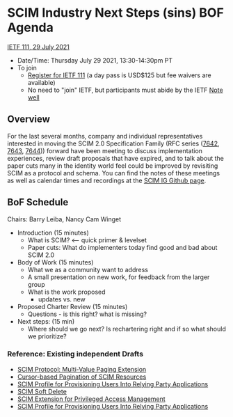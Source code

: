 # SCIM Industry Next Steps (sins) BOF Agenda
[IETF 111, 29 July 2021](https://datatracker.ietf.org/meeting/agenda/)
* Date/Time:  Thursday July 29 2021, 13:30-14:30pm PT
* To join
    * [Register for IETF 111](https://registration.ietf.org/111/) (a day pass is USD$125 but fee waivers are available)
    * No need to "join" IETF, but participants must abide by the IETF [Note well](https://www.ietf.org/about/note-well/)

## Overview
For the last several months, company and individual representatives interested in moving the SCIM 2.0 Specification Family (RFC series ([7642](https://https://datatracker.ietf.org/doc/html/rfc7642), [7643](https://https://datatracker.ietf.org/doc/html/rfc7643), [7644](https://https://datatracker.ietf.org/doc/html/rfc7644))) forward have been meeting to discuss implementation experiences, review draft proposals that have expired, and to talk about the paper cuts many in the identity world feel could be improved by revisiting SCIM as a protocol and schema.  You can find the notes of these meetings as well as calendar times and recordings at the [SCIM IG Github page](https://github.com/SCIM-Interest-Group/wiki).

## BoF Schedule
Chairs: Barry Leiba, Nancy Cam Winget
* Introduction (15 minutes) 
    * What is SCIM? <-- quick primer & levelset
    * Paper cuts:  What do implementers today find good and bad about SCIM 2.0
* Body of Work (15 minutes)
    *  What we as a community want to address
    *   A small presentation on new work, for feedback from the larger group
    *   What is the work proposed
        * updates vs. new 
* Proposed Charter Review (15 minutes)
    * Questions - is this right? what is missing?
* Next steps: (15 min)  
    * Where should we go next? Is rechartering right and if so what should we prioritize?

### Reference: Existing independent Drafts

 * [SCIM Protocol: Multi-Value Paging Extension](https://tools.ietf.org/id/draft-hunt-scim-mv-paging-00.html)	
 *  [Cursor-based Pagination of SCIM Resources](https://tools.ietf.org/html/draft-peterson-scim-cursor-pagination-00)
 * [SCIM Profile for Provisioning Users Into Relying Party Applications](https://tools.ietf.org/id/draft-wahl-scim-profile-00.html)
 * [SCIM Soft Delete](https://tools.ietf.org/html/draft-ansari-scim-soft-delete-00)
 * [SCIM Extension for Privileged Access Management](https://tools.ietf.org/html/draft-grizzle-scim-pam-ext-01)
 * [SCIM Profile for Provisioning Users Into Relying Party Applications](https://tools.ietf.org/id/draft-wahl-scim-profile-00.html)
   
